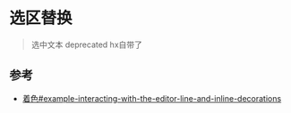 ﻿# 选区替换

> 选中文本
> deprecated hx自带了

## 参考

* [着色#example-interacting-with-the-editor-line-and-inline-decorations](https://microsoft.github.io/monaco-editor/playground.html?source=v0.48.0#example-interacting-with-the-editor-line-and-inline-decorations)
